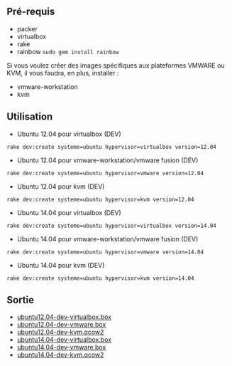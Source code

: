 ## Pré-requis

* packer
* virtualbox
* rake
* rainbow ```sudo gem install rainbow```

Si vous voulez créer des images spécifiques aux plateformes VMWARE ou KVM, il vous faudra, en plus, installer :

* vmware-workstation
* kvm


## Utilisation

* Ubuntu 12.04 pour virtualbox (DEV)

```
rake dev:create systeme=ubuntu hypervisor=virtualbox version=12.04
```

* Ubuntu 12.04 pour vmware-workstation/vmware fusion (DEV)

```
rake dev:create systeme=ubuntu hypervisor=vmware version=12.04
```

* Ubuntu 12.04 pour kvm (DEV)

```
rake dev:create systeme=ubuntu hypervisor=kvm version=12.04
```

* Ubuntu 14.04 pour virtualbox (DEV)

```
rake dev:create systeme=ubuntu hypervisor=virtualbox version=14.04
```

* Ubuntu 14.04 pour vmware-workstation/vmware fusion (DEV)

```
rake dev:create systeme=ubuntu hypervisor=vmware version=14.04
```

* Ubuntu 14.04 pour kvm (DEV)

```
rake dev:create systeme=ubuntu hypervisor=kvm version=14.04
```

## Sortie

* [ubuntu12.04-dev-virtualbox.box](http://repository.srv.gov.pf/os/ubuntu-12.04-dev-virtualbox.box)
* [ubuntu12.04-dev-vmware.box](http://repository.srv.gov.pf/os/ubuntu-12.04-dev-vmware.box)
* [ubuntu12.04-dev-kvm.qcow2](http://repository.srv.gov.pf/os/ubuntu-12.04-dev-kvm.qcow2)
* [ubuntu14.04-dev-virtualbox.box](http://repository.srv.gov.pf/os/ubuntu-14.04-dev-virtualbox.box)
* [ubuntu14.04-dev-vmware.box](http://repository.srv.gov.pf/os/ubuntu-14.04-dev-vmware.box)
* [ubuntu14.04-dev-kvm.qcow2](http://repository.srv.gov.pf/os/ubuntu-14.04-dev-kvm.qcow2)

